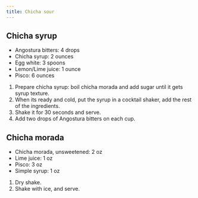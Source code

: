 ```yaml
---
title: Chicha sour
---
```


## Chicha syrup

- Angostura bitters: 4 drops
- Chicha syrup: 2 ounces
- Egg white: 3 spoons
- Lemon/Lime juice: 1 ounce
- Pisco: 6 ounces

1. Prepare chicha syrup: boil chicha morada and add sugar until it gets syrup texture.
1. When its ready and cold, put the syrup in a cocktail shaker, add the rest of the ingredients.
1. Shake it for 30 seconds and serve.
1. Add two drops of Angostura bitters on each cup.

## Chicha morada

- Chicha morada, unsweetened: 2 oz
- Lime juice: 1 oz
- Pisco: 3 oz
- Simple syrup: 1 oz

1. Dry shake.
1. Shake with ice, and serve.
